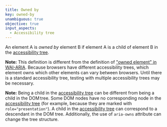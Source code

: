 ```yaml
---
title: Owned by
key: owned-by
unambiguous: true
objective: true
input_aspects:
  - Accessibility tree
---
```


An element A is _owned by_ element B if element A is a child of element B in the [accessibility tree][].

**Note:** This definition is different from the definition of ["owned element" in WAI-ARIA](https://www.w3.org/TR/wai-aria-1.1/#dfn-owned-element). Because browsers have different accessibility trees, which element owns which other elements can vary between browsers. Until there is a standard accessibility tree, testing with multiple accessibility trees may be necessary.

**Note:** Being a child in the [accessibility tree][] can be different from being a child in the DOM tree. Some DOM nodes have no corresponding node in the [accessibility tree][] (for example, because they are marked with `role="presentation"`). A child in the [accessibility tree][] can correspond to a descendant in the DOM tree. Additionally, the use of `aria-owns` attribute can change the tree structure.

[accessibility tree]: https://www.w3.org/TR/act-rules-aspects/#input-aspects-accessibility 'Definition of accessibility tree'
